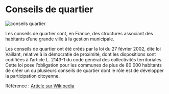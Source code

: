 # Conseils de quartier

![conseils quartier](http://www.territoires-hautement-citoyens.fr/wp-content/uploads/2015/02/Conseil-29.jpg)

Les conseils de quartier sont, en France, des structures associant des habitants d’une grande ville à la gestion municipale.

Les conseils de quartier ont été créés par la loi du 27 février 2002, dite loi Vaillant, relative à la démocratie de proximité, dont les dispositions sont codifiées à l’article L. 2143-1 du code général des collectivités territoriales. Cette loi pose l’obligation pour les communes de plus de 80 000 habitants de créer un ou plusieurs conseils de quartier dont le rôle est de développer la participation citoyenne.

Référence : [Article sur Wikipedia](http://fr.wikipedia.org/wiki/Conseil_de_quartier)
